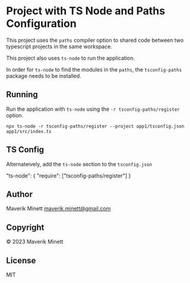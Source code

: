 # Project with TS Node and Paths Configuration

This project uses the `paths` compiler option to shared code between two typescript
projects in the same workspace.

This project also uses `ts-node` to run the application. 

In order for `ts-node` to find the modules in the `paths`, the `tsconfig-paths`
package needs to be installed.

## Running

Run the application with `ts-node` using the `-r tsconfig-paths/register` option.

```
npx ts-node -r tsconfig-paths/register --project app1/tsconfig.json app1/src/index.ts
```

## TS Config

Alternateively, add the `ts-node` section to the `tsconfig.json`

"ts-node": {
    "require": ["tsconfig-paths/register"]
}

## Author

Maverik Minett  maverik.minett@gmail.com

## Copyright

© 2023 Maverik Minett

## License

MIT
